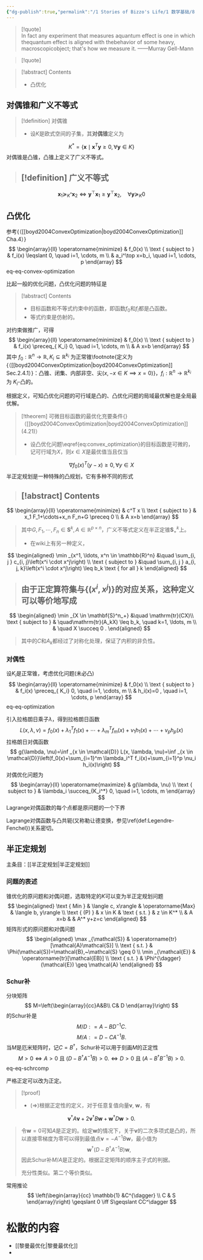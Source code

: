 ```yaml
---
{"dg-publish":true,"permalink":"/1 Stories of Bizzo's Life/1 数学基础/8 最优化/","tags":["最优化"]}
---
```




> [!quote]  
> In fact any experiment that measures aquantum effect is one in which thequantum effect is aligned with thebehavior of some heavy, macroscopicobject; that's how we measure it. 
> ——Murray Gell-Mann 

> [!quote] 

> [!abstract] Contents
> - 凸优化

## 对偶锥和广义不等式
> [!definition] 对偶锥
> - 设$K$是欧式空间的子集，其**对偶锥**定义为
>
$$
K^*=\left\{\mathbf{x} \mid \mathbf{x}^T \mathbf{y} \geq 0, \forall \mathbf{y} \in K\right\}
$$
对偶锥是凸锥，凸锥上定义了广义不等式。
> [!definition] 广义不等式
> -
$$
\mathbf{x}_1 \succeq_{K^*} \mathbf{x}_2 \Leftrightarrow \mathbf{y}^{\top} \mathbf{x}_1 \geq \mathbf{y}^{\top} \mathbf{x}_2, \quad \forall \mathbf{y} \succeq_{K} 0
$$
## 凸优化
 参考{（[[boyd2004ConvexOptimization\|boyd2004ConvexOptimization]] Cha.4）}
$$
\begin{array}{ll}
		\operatorname{minimize} & f_0(x) \\
		\text { subject to } & f_i(x) \leqslant 0, \quad i=1, \cdots, m \\
		& a_i^\top x=b_i, \quad i=1, \cdots, p
		\end{array}
$$
eq-eq-convex-optimization

 比起一般的优化问题，凸优化问题的特征是
 > [!abstract] Contents
> - 目标函数和不等式约束中的函数，即函数$f_0$和$f_i$都是凸函数。
> - 等式约束是仿射的。

对约束做推广，可得
$$
\begin{array}{ll}
\operatorname{minimize} & f_0(x) \\
\text { subject to } & f_i(x) \preceq_{ K_i} 0, \quad i=1, \cdots, m \\
& A x=b
\end{array}
$$
其中 $f_0: \mathbb{R}^n \rightarrow \mathbb{R}, K_i \subseteq \mathbb{R}^{k_i}$ 为正常锥\footnote{定义为{（[[boyd2004ConvexOptimization\|boyd2004ConvexOptimization]] Sec.2.4.1）}：凸锥、闭集、内部非空、尖($x,-x\in K\implies x=0$)}，$f_i: \mathbb{R}^n \rightarrow \mathbb{R}^{k_i}$ 为 $K_i$-凸的。

 根据定义，可知凸优化问题的可行域是凸的、凸优化问题的局域最优解也是全局最优解。
 > [!theorem] 可微目标函数的最优化充要条件{} （[[boyd2004ConvexOptimization\|boyd2004ConvexOptimization]] (4.21)）
> - 设凸优化问题\eqref{eq:convex_optimization}的目标函数是可微的，记可行域为$X$，则$x\in X$是最优值当且仅当
>
$$
\nabla f_0(x)^T(y-x) \geqslant 0, \forall y \in X
$$
半正定规划是一种特殊的凸规划，它有多种不同的形式
 > [!abstract] Contents
> -
$$
\begin{array}{ll}
\operatorname{minimize} & c^T x \\
\text { subject to } & x_1 F_1+\cdots+x_n F_n+G \preceq 0 \\
& A x=b
\end{array}
$$
>   其中$G, F_1, \cdots, F_n \in \mathbf{S}^k, A \in \mathbb{R}^{p \times n}$，广义不等式定义在半正定锥$\mathbf{S}_+^k$上。
> - 在wiki上有另一种定义，
>
$$
\begin{aligned}
\min _{x^1, \ldots, x^n \in \mathbb{R}^n} &\quad \sum_{i, j } c_{i, j}\left(x^i \cdot x^j\right) \\
\text { subject to } &\quad \sum_{i, j } a_{i, j, k}\left(x^i \cdot x^j\right) \leq b_k \text { for all } k
\end{aligned}
$$
>   由于正定算符集与$\{(x^i,x^j)\}$的对应关系，这种定义可以等价地写成
> -
$$
\begin{aligned}
\min _{X \in \mathbf{S}^n_+} &\quad \mathrm{tr}(CX)\\
\text { subject to } & \quad\mathrm{tr}(A_kX) \leq b_k, \quad k=1, \ldots, m \\
& \quad X \succeq 0 .
\end{aligned}
$$
>   其中的$C$和$A_k$都经过了对称化处理，保证了内积的非负性。

 ### 对偶性
设$K_i$是正常锥，考虑优化问题(未必凸)
$$
\begin{array}{ll}
		\operatorname{minimize} & f_0(x) \\
		\text { subject to } & f_i(x) \preceq_{ K_i} 0, \quad i=1, \cdots, m \\
		& h_i(x)=0 , \quad i=1, \cdots, p
		\end{array}
$$
eq-eq-optimization

引入拉格朗日乘子$\lambda$，得到拉格朗日函数
$$
L(x, \lambda, \nu)=f_0(x)+\lambda_1^T f_1(x)+\cdots+\lambda_m^T f_m(x)+\nu_1 h_1(x)+\cdots+\nu_p h_p(x)
$$
拉格朗日对偶函数
$$
g(\lambda, \nu)=\inf _{x \in \mathcal{D}} L(x, \lambda, \nu)=\inf _{x \in \mathcal{D}}\left(f_0(x)+\sum_{i=1}^m \lambda_i^T f_i(x)+\sum_{i=1}^p \nu_i h_i(x)\right)
$$
对偶优化问题为
$$
\begin{array}{ll}
\operatorname{maximize} & g(\lambda, \nu) \\
\text { subject to } & \lambda_i \succeq_{K_i^*} 0, \quad i=1, \cdots, m
\end{array}
$$
Lagrange对偶函数的每个点都是原问题的一个下界

 Lagrange对偶函数与凸共轭(又称勒让德变换，参见\ref{def:Legendre-Fenchel})关系密切。
## 半正定规划
主条目：[[半正定规划\|半正定规划]]
### 问题的表述
锥优化的原问题和对偶问题，选取特定的$K$可以变为半正定规划问题
$$
\begin{aligned}
\text { Min } & \langle c, x\rangle & \operatorname{Max} & \langle b, y\rangle \\
\text { (P) } & x \in K & \text { s.t. } & z \in K^* \\
& A x=b & & A^* y+z=c
\end{aligned}
$$
矩阵形式的原问题和对偶问题
$$
\begin{aligned}
\max _{\mathcal{S}} & \operatorname{tr}[\mathcal{A}\mathcal{S}] \\
\text { s.t. } & \Phi(\mathcal{S})=\mathcal{B},~\mathcal{S} \geq 0 \\
\min _{\mathcal{E}} & \operatorname{tr}[\mathcal{EB}] \\
\text { s.t. } & \Phi^{\dagger}(\mathcal{E}) \geq  \mathcal{A}
\end{aligned}
$$
### Schur补
分块矩阵
$$
M=\left(\begin{array}{cc}A&B\\ C& D    
\end{array}\right)
$$
的Schur补是
$$
M / D : = A - B D ^ { - 1 } C .
$$
$$
M / A : = D - C A ^ { - 1 } B .
$$
当$M$是厄米矩阵时，记$C=B^\dagger$，Schur补可以用于刻画$M$的正定性
$$
M > 0 \Leftrightarrow A > 0 \text { 且 } \left( D - B ^ { \dagger } A ^ { - 1 } B \right) > 0 .\Leftrightarrow D > 0 \text { 且 } \left( A - B ^ { \dagger } B ^ { - 1 } B \right) > 0 .
$$
eq-eq-schrcomp

严格正定可以改为正定。

 > [!proof]
> - $(\Rightarrow)$根据正定性的定义，对于任意复值向量$\mathbf { v },~\mathbf { w }$，有
>
$$
\mathbf { v } ^ { \dagger } A \mathbf { v } + 2 \mathbf { v } ^ { \dagger } B \mathbf { w } + \mathbf { w } ^ { \dagger } D \mathbf { w } >0.
$$
>   令$\mathbf { w }=0$可知$A$是正定的。给定$\mathbf { w }$的情况下，关于$\mathbf { v }$的二次多项式是凸的，所以直接零梯度为零可以得到最值点$\mathbf { v }=-A^{-1}B\mathbf { w }$，最小值为
$$
\mathbf { w }^\dagger\left(D-B^\dagger A^{-1}B\right)\mathbf { w },
$$
>   因此Schur补$M/A$是正定的。根据正定矩阵的顺序主子式的判据。
>
>   充分性类似。第二个等价类似。

常用推论
$$
\left(\begin{array}{cc}
\mathbb{1} &C^{\dagger} \\
C & S
\end{array}\right) \geqslant 0 \iff S\geqslant CC^\dagger
$$
# 松散的内容
- [[黎曼最优化\|黎曼最优化]]
- 